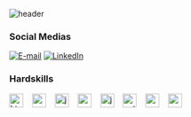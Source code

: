 ![header](https://github.com/user-attachments/assets/2cd83530-a4c1-4ebe-80bd-c2fdc5684ab6)

<h3 align="left">Social Medias</h3>

[![E-mail](https://img.shields.io/badge/-Email-000?style=for-the-badge&logo=microsoft-outlook&logoColor=62FF00&color:FFF)](mailto:matheusrodrigues.workmail@gmail.com)
[![LinkedIn](https://img.shields.io/badge/-LinkedIn-000?style=for-the-badge&logo=linkedin&logoColor=62FF00&color:FFF)](https://www.linkedin.com/in/matheusrodrigues-me/)

<h3 align="left">Hardskills</h3>
<div align="left">
  <img src="https://cdn.jsdelivr.net/gh/devicons/devicon/icons/html5/html5-original.svg" height="25" alt="html5 logo"  />
  <img width="8" />
  <img src="https://cdn.jsdelivr.net/gh/devicons/devicon/icons/css3/css3-original.svg" height="25" alt="css3 logo"  />
  <img width="8" />
  <img src="https://cdn.jsdelivr.net/gh/devicons/devicon/icons/javascript/javascript-plain.svg" height="25" alt="javascript logo"  />
  <img width="8" />
  <img src="https://cdn.jsdelivr.net/gh/devicons/devicon/icons/angular/angular-original.svg" height="25" alt="angular logo"  />
  <img width="8" />
  <img src="https://cdn.jsdelivr.net/gh/devicons/devicon/icons/java/java-original.svg" height="25" alt="java logo"  />
  <img width="8" />
  <img src="https://cdn.jsdelivr.net/gh/devicons/devicon/icons/python/python-original.svg" height="25" alt="python logo"  />
  <img width="8" />
  <img src="https://cdn.jsdelivr.net/gh/devicons/devicon/icons/mysql/mysql-original.svg" height="25" alt="mysql logo"  />
  <img width="8" />
  <img src="https://cdn.jsdelivr.net/gh/devicons/devicon/icons/git/git-original.svg" height="25" alt="mysql logo"  />
  <img width="8" />
  
</div>

